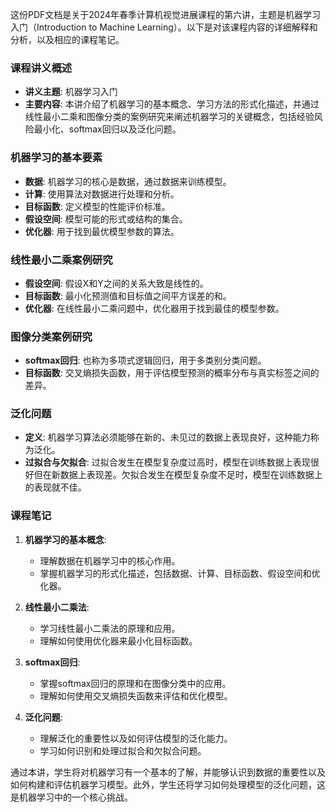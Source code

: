 这份PDF文档是关于2024年春季计算机视觉进展课程的第六讲，主题是机器学习入门（Introduction to Machine Learning）。以下是对该课程内容的详细解释和分析，以及相应的课程笔记。

### 课程讲义概述
- **讲义主题**: 机器学习入门
- **主要内容**: 本讲介绍了机器学习的基本概念、学习方法的形式化描述，并通过线性最小二乘和图像分类的案例研究来阐述机器学习的关键概念，包括经验风险最小化、softmax回归以及泛化问题。

### 机器学习的基本要素
- **数据**: 机器学习的核心是数据，通过数据来训练模型。
- **计算**: 使用算法对数据进行处理和分析。
- **目标函数**: 定义模型的性能评价标准。
- **假设空间**: 模型可能的形式或结构的集合。
- **优化器**: 用于找到最优模型参数的算法。

### 线性最小二乘案例研究
- **假设空间**: 假设X和Y之间的关系大致是线性的。
- **目标函数**: 最小化预测值和目标值之间平方误差的和。
- **优化器**: 在线性最小二乘问题中，优化器用于找到最佳的模型参数。

### 图像分类案例研究
- **softmax回归**: 也称为多项式逻辑回归，用于多类别分类问题。
- **目标函数**: 交叉熵损失函数，用于评估模型预测的概率分布与真实标签之间的差异。

### 泛化问题
- **定义**: 机器学习算法必须能够在新的、未见过的数据上表现良好，这种能力称为泛化。
- **过拟合与欠拟合**: 过拟合发生在模型复杂度过高时，模型在训练数据上表现很好但在新数据上表现差。欠拟合发生在模型复杂度不足时，模型在训练数据上的表现就不佳。

### 课程笔记
1. **机器学习的基本概念**:
   - 理解数据在机器学习中的核心作用。
   - 掌握机器学习的形式化描述，包括数据、计算、目标函数、假设空间和优化器。

2. **线性最小二乘法**:
   - 学习线性最小二乘法的原理和应用。
   - 理解如何使用优化器来最小化目标函数。

3. **softmax回归**:
   - 掌握softmax回归的原理和在图像分类中的应用。
   - 理解如何使用交叉熵损失函数来评估和优化模型。

4. **泛化问题**:
   - 理解泛化的重要性以及如何评估模型的泛化能力。
   - 学习如何识别和处理过拟合和欠拟合问题。

通过本讲，学生将对机器学习有一个基本的了解，并能够认识到数据的重要性以及如何构建和评估机器学习模型。此外，学生还将学习如何处理模型的泛化问题，这是机器学习中的一个核心挑战。
